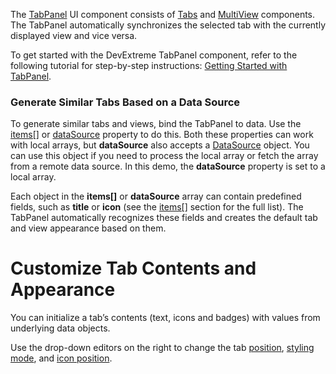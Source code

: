 The [TabPanel](/Documentation/ApiReference/UI_Components/dxTabPanel/) UI component consists of [Tabs](/Documentation/ApiReference/UI_Components/dxTabs/) and [MultiView](/Documentation/ApiReference/UI_Components/dxMultiView/) components. The TabPanel automatically synchronizes the selected tab with the currently displayed view and vice versa.

To get started with the DevExtreme TabPanel component, refer to the following tutorial for step-by-step instructions: [Getting Started with TabPanel](/Documentation/Guide/UI_Components/TabPanel/Getting_Started_with_TabPanel/).

### Generate Similar Tabs Based on a Data Source       

To generate similar tabs and views, bind the TabPanel to data. Use the [items[]](/Documentation/ApiReference/UI_Components/dxTabPanel/Configuration/items/) or [dataSource](/Documentation/ApiReference/UI_Components/dxTabPanel/Configuration/#dataSource) property to do this. Both these properties can work with local arrays, but **dataSource** also accepts a [DataSource](/Documentation/ApiReference/Data_Layer/DataSource/) object. You can use this object if you need to process the local array or fetch the array from a remote data source. In this demo, the **dataSource** property is set to a local array.

Each object in the **items[]** or **dataSource** array can contain predefined fields, such as **title** or **icon** (see the [items[]](/Documentation/ApiReference/UI_Components/dxTabPanel/Configuration/items/) section for the full list). The TabPanel automatically recognizes these fields and creates the default tab and view appearance based on them.

# Customize Tab Contents and Appearance

You can initialize a tab’s contents (text, icons and badges) with values from underlying data objects.

Use the drop-down editors on the right to change the tab [position](/Documentation/ApiReference/UI_Components/dxTabPanel/Configuration/#tabsPosition), [styling mode](/Documentation/ApiReference/UI_Components/dxTabPanel/Configuration/#stylingMode), and [icon position](/Documentation/ApiReference/UI_Components/dxTabPanel/Configuration/#iconPosition).